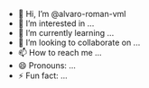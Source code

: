 - 👋 Hi, I’m @alvaro-roman-vml
- 👀 I’m interested in ...
- 🌱 I’m currently learning ...
- 💞️ I’m looking to collaborate on ...
- 📫 How to reach me ...
- 😄 Pronouns: ...
- ⚡ Fun fact: ...

<!---
alvaro-roman-vml/alvaro-roman-vml is a ✨ special ✨ repository because its `README.md` (this file) appears on your GitHub profile.
You can click the Preview link to take a look at your changes.
--->
